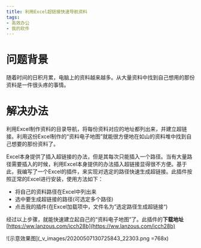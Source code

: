 ```yaml
---
title: 利用Excel超链接快速导航资料
tags: 
- 高效办公
- 我的软件
---
```

# 问题背景
随着时间的日积月累，电脑上的资料越来越多。从大量资料中找到自己想用的那份资料是一件很头疼的事情。
# 解决办法
利用Excel制作资料的目录导航，将每份资料对应的地址都列出来，并建立超链接。利用这份Excel制作的“资料电子地图”就能很方便地在如山的资料堆中找到自己想要的那份资料了。

Excel本身提供了插入超链接的办法，但是其每次只能插入一个路径。当有大量路径需要插入的时候，利用Excel本身提供的办法插入超链接显得很不方便。基于此，我编写了一个Excel的插件，来实现对选定的路径快速生成超链接。此插件按照正常的Excel进行安装，使用方法如下：
- 将自己的资料路径在Excel中列出来
- 选中要生成超链接的路径(可选定多个路径)
- 点击我的插件(在Excel加载项中，文件名为”选定路径生成超链接“)

经过以上步骤，就能快速建立起自己的“资料电子地图”了。此插件的**下载地址**[https://ww.lanzous.com/icch28b](https://ww.lanzous.com/icch28b)

![示意效果图](_v_images/20200507130725843_22303.png =768x)